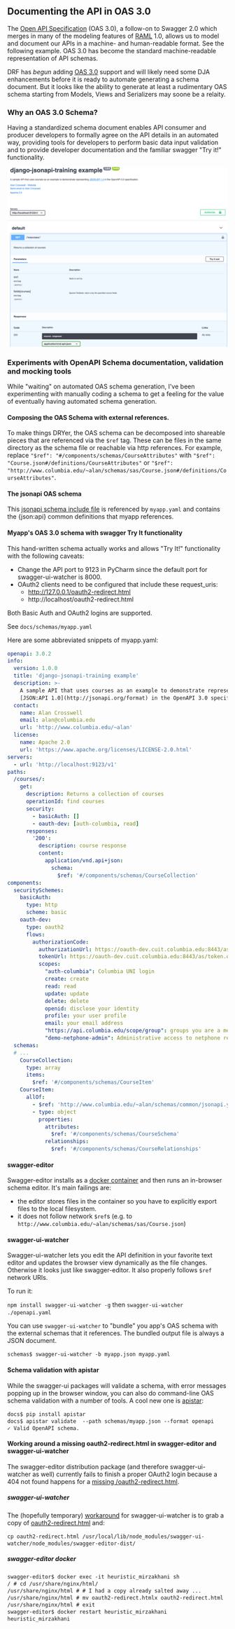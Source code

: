 ## Documenting the API in OAS 3.0

The [Open API Specification](https://github.com/OAI/OpenAPI-Specification/versions/3.0.0.md)
(OAS 3.0), a follow-on to Swagger 2.0 which merges in many of the
modeling features of
[RAML](https://raml.org/)
1.0, allows us to model and document our APIs
in a machine- and human-readable format. See the following example.
OAS 3.0 has become the standard machine-readable representation of API schemas.

DRF has _begun_ adding
[OAS 3.0](https://www.django-rest-framework.org/community/3.9-announcement/#built-in-openapi-schema-support)
support and will likely need some DJA enhancements before it is ready to automate generating a schema document.
But it looks like the ability to generate at least a rudimentary OAS schema starting from Models, Views
and Serializers may soone be a relaity.

### Why an OAS 3.0 Schema?

Having a standardized schema document enables API consumer and producer developers to formally agree on the
API details in an automated way, providing tools for developers to perform basic data input validation
and to provide developer documentation and the familiar swagger "Try it!" functionality.

![alt-text](./media/swagger-ui.png "screenshot of Swagger UI")

### Experiments with OpenAPI Schema documentation, validation and mocking tools

While "waiting" on automated OAS schema generation, I've been experimenting with manually coding a schema
to get a feeling for the value of eventually having automated schema generation.

#### Composing the OAS Schema with external references.

To make things DRYer, the OAS schema can be decomposed into shareable pieces that are referenced via the `$ref` tag.
These can be files in the same directory as the schema file or reachable via http references.  For example,
replace `"$ref": "#/components/schemas/CourseAttributes"` with 
`"$ref": "Course.json#/definitions/CourseAttributes"` or
`"$ref": "http://www.columbia.edu/~alan/schemas/sas/Course.json#/definitions/CourseAttributes"`.

#### The jsonapi OAS schema

This [jsonapi schema include file](http://www.columbia.edu/~alan/schemas/common/jsonapi.yaml)
is referenced by `myapp.yaml` and contains the {json:api} common definitions that myapp references.

#### Myapp's OAS 3.0 schema with swagger Try It functionality

This hand-written schema actually works and allows "Try It!" functionality with the following caveats:
- Change the API port to 9123 in PyCharm since the default port for swagger-ui-watcher is 8000.
- OAuth2 clients need to be configured that include these request_uris:
  - http://127.0.0.1/oauth2-redirect.html
  - http://localhost/oauth2-redirect.html

Both Basic Auth and OAuth2 logins are supported.

See `docs/schemas/myapp.yaml`

Here are some abbreviated snippets of myapp.yaml:
```yaml
openapi: 3.0.2
info:
  version: 1.0.0
  title: 'django-jsonapi-training example'
  description: >-
    A sample API that uses courses as an example to demonstrate representing
    [JSON:API 1.0](http://jsonapi.org/format) in the OpenAPI 3.0 specification.
  contact:
    name: Alan Crosswell
    email: alan@columbia.edu
    url: 'http://www.columbia.edu/~alan'
  license:
    name: Apache 2.0
    url: 'https://www.apache.org/licenses/LICENSE-2.0.html'
servers:
  - url: 'http://localhost:9123/v1'
paths:
  /courses/:
    get:
      description: Returns a collection of courses
      operationId: find courses
      security:
        - basicAuth: []
        - oauth-dev: [auth-columbia, read]
      responses:
        '200':
          description: course response
          content:
            application/vnd.api+json:
              schema:
                $ref: '#/components/schemas/CourseCollection'
components:
  securitySchemes:
    basicAuth:
      type: http
      scheme: basic
    oauth-dev:
      type: oauth2
      flows:
        authorizationCode:
          authorizationUrl: https://oauth-dev.cuit.columbia.edu:8443/as/authorization.oauth2
          tokenUrl: https://oauth-dev.cuit.columbia.edu:8443/as/token.oauth2
          scopes:
            "auth-columbia": Columbia UNI login
            create: create
            read: read
            update: update
            delete: delete
            openid: disclose your identity
            profile: your user profile
            email: your email address
            "https://api.columbia.edu/scope/group": groups you are a member of
            "demo-netphone-admin": Administrative access to netphone resources
  schemas:
  # ...
    CourseCollection:
      type: array
      items:
        $ref: '#/components/schemas/CourseItem'
    CourseItem:
      allOf:
        - $ref: 'http://www.columbia.edu/~alan/schemas/common/jsonapi.yaml#/components/schemas/resource'
        - type: object
          properties:
            attributes:
              $ref: '#/components/schemas/CourseSchema'
            relationships:
              $ref: '#/components/schemas/CourseRelationships'
```

#### swagger-editor

Swagger-editor installs as a
[docker container](https://github.com/swagger-api/swagger-editor#docker)
and then runs an in-browser schema editor. It's main failings are:
- the editor stores files in the container so you have to explicitly export files to the local filesystem.
- it does not follow network `$ref`s (e.g. to `http://www.columbia.edu/~alan/schemas/sas/Course.json`)


#### swagger-ui-watcher

Swagger-ui-watcher lets you edit the API definition in your favorite text editor and updates the browser view
dynamically as the file changes. Otherwise it looks just like swagger-editor. It also properly follows
`$ref` network URIs.

To run it:

`npm install swagger-ui-watcher -g` then `swagger-ui-watcher ./openapi.yaml`

You can use `swagger-ui-watcher` to "bundle" you app's OAS schema with the external schemas that it
references. The bundled output file is always a JSON document.

```
schemas$ swagger-ui-watcher -b myapp.json myapp.yaml
```

#### Schema validation with apistar

While the swagger-ui packages will validate a schema, with error messages popping up in the browser window,
you can also do command-line OAS schema validation with a number of tools. A cool new one is
[apistar](https://docs.apistar.com/):

```text
docs$ pip install apistar
docs$ apistar validate  --path schemas/myapp.json --format openapi
✓ Valid OpenAPI schema.
```

#### Working around a missing oauth2-redirect.html in swagger-editor and swagger-ui-watcher

The swagger-editor distribution package (and therefore swagger-ui-watcher as well) currently fails to finish a proper OAuth2
login because a 404 not found happens for a [missing /oauth2-redirect.html](https://github.com/swagger-api/swagger-editor/issues/1969).

##### swagger-ui-watcher

The (hopefully temporary) [workaround](https://github.com/moon0326/swagger-ui-watcher/issues/31#issuecomment-476799840)
for swagger-ui-watcher is to grab a copy of
[oauth2-redirect.html](https://github.com/swagger-api/swagger-ui/blob/master/dist/oauth2-redirect.html)
and:
```text
cp oauth2-redirect.html /usr/local/lib/node_modules/swagger-ui-watcher/node_modules/swagger-editor-dist/
```

##### swagger-editor docker

```text
swagger-editor$ docker exec -it heuristic_mirzakhani sh
/ # cd /usr/share/nginx/html/
/usr/share/nginx/html # # I had a copy already salted away ...
/usr/share/nginx/html # mv oauth2-redirect.htmlx oauth2-redirect.html
/usr/share/nginx/html # exit
swagger-editor$ docker restart heuristic_mirzakhani
heuristic_mirzakhani
```

